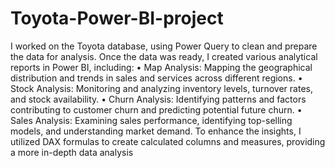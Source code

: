 # Toyota-Power-BI-project
I worked on the Toyota database, using Power Query to clean and prepare the data for analysis. Once the data was ready, I created various analytical reports in Power BI, including: 
•	Map Analysis: Mapping the geographical distribution and trends in sales and services across different regions. 
•	Stock Analysis: Monitoring and analyzing inventory levels, turnover rates, and stock availability. 
•	Churn Analysis: Identifying patterns and factors contributing to customer churn and predicting potential future churn. 
•	Sales Analysis: Examining sales performance, identifying top-selling models, and understanding market demand. 
To enhance the insights, I utilized DAX formulas to create calculated columns and measures, providing a more in-depth data analysis
